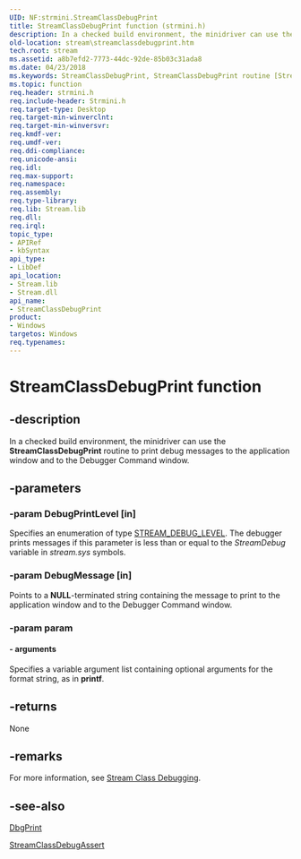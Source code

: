```yaml
---
UID: NF:strmini.StreamClassDebugPrint
title: StreamClassDebugPrint function (strmini.h)
description: In a checked build environment, the minidriver can use the StreamClassDebugPrint routine to print debug messages to the application window and to the Debugger Command window.
old-location: stream\streamclassdebugprint.htm
tech.root: stream
ms.assetid: a8b7efd2-7773-44dc-92de-85b03c31ada8
ms.date: 04/23/2018
ms.keywords: StreamClassDebugPrint, StreamClassDebugPrint routine [Streaming Media Devices], strclass-routines_858a2dd4-ee74-44de-9293-05bd804c315d.xml, stream.streamclassdebugprint, strmini/StreamClassDebugPrint
ms.topic: function
req.header: strmini.h
req.include-header: Strmini.h
req.target-type: Desktop
req.target-min-winverclnt: 
req.target-min-winversvr: 
req.kmdf-ver: 
req.umdf-ver: 
req.ddi-compliance: 
req.unicode-ansi: 
req.idl: 
req.max-support: 
req.namespace: 
req.assembly: 
req.type-library: 
req.lib: Stream.lib
req.dll: 
req.irql: 
topic_type:
- APIRef
- kbSyntax
api_type:
- LibDef
api_location:
- Stream.lib
- Stream.dll
api_name:
- StreamClassDebugPrint
product:
- Windows
targetos: Windows
req.typenames: 
---
```


# StreamClassDebugPrint function


## -description


In a checked build environment, the minidriver can use the <b>StreamClassDebugPrint</b> routine to print debug messages to the application window and to the Debugger Command window.


## -parameters




### -param DebugPrintLevel [in]

Specifies an enumeration of type <a href="https://docs.microsoft.com/windows-hardware/drivers/ddi/content/strmini/ne-strmini-stream_debug_level">STREAM_DEBUG_LEVEL</a>. The debugger prints messages if this parameter is less than or equal to the <i>StreamDebug</i> variable in <i>stream.sys</i> symbols.


### -param DebugMessage [in]

Points to a <b>NULL</b>-terminated string containing the message to print to the application window and to the Debugger Command window.


### -param param






#### - arguments

Specifies a variable argument list containing optional arguments for the format string, as in <b>printf</b>.


## -returns



None




## -remarks



For more information, see <a href="https://docs.microsoft.com/windows-hardware/drivers/stream/stream-class-debugging">Stream Class Debugging</a>.




## -see-also




<a href="https://docs.microsoft.com/windows-hardware/drivers/ddi/content/wdm/nf-wdm-dbgprint">DbgPrint</a>



<a href="https://docs.microsoft.com/windows-hardware/drivers/ddi/content/strmini/nf-strmini-streamclassdebugassert">StreamClassDebugAssert</a>
 

 

